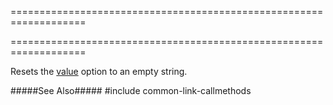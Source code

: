 ===================================================================
<!--handmade--><!--/handmade-->
===================================================================

<!--shortDescription-->
Resets the [value]({basewidgetpath}/Configuration/#value) option to an empty string.
<!--/shortDescription-->

<!--fullDescription-->
#####See Also#####
#include common-link-callmethods
<!--/fullDescription-->